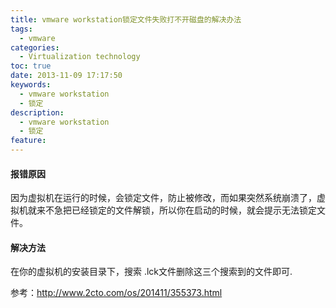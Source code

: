 ```yaml
---
title: vmware workstation锁定文件失败打不开磁盘的解决办法
tags:
  - vmware
categories:
  - Virtualization technology
toc: true
date: 2013-11-09 17:17:50
keywords:
  - vmware workstation
  - 锁定
description:
  - vmware workstation
  - 锁定
feature:
---
```


#### 报错原因

因为虚拟机在运行的时候，会锁定文件，防止被修改，而如果突然系统崩溃了，虚拟机就来不急把已经锁定的文件解锁，所以你在启动的时候，就会提示无法锁定文件。

#### 解决方法

在你的虚拟机的安装目录下，搜索 .lck文件删除这三个搜索到的文件即可.

参考：http://www.2cto.com/os/201411/355373.html

